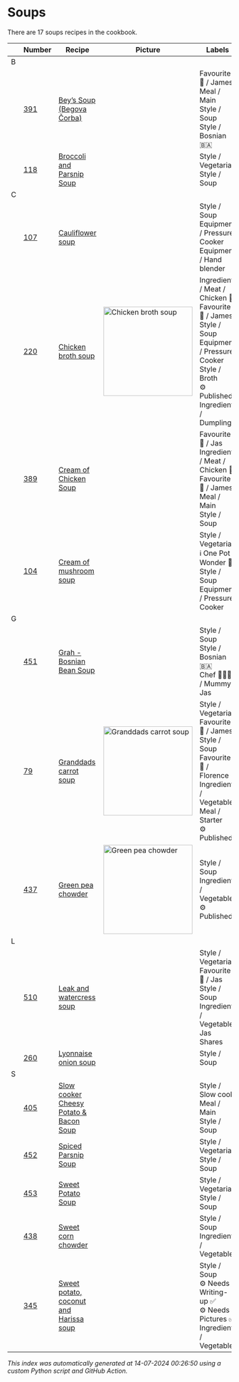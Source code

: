 # Soups

There are 17 soups recipes in the cookbook.

| |Number|Recipe|Picture|Labels|
|-|------|------|-------|------|
| B||||
||[391](https://github.com/jcallaghan/The-Cookbook/issues/391)|[Bey’s Soup (Begova Čorba)](https://github.com/jcallaghan/The-Cookbook/issues/391)| |Favourite 🥰 / James<br>Meal / Main<br>Style / Soup<br>Style / Bosnian 🇧🇦|
||[118](https://github.com/jcallaghan/The-Cookbook/issues/118)|[Broccoli and Parsnip Soup](https://github.com/jcallaghan/The-Cookbook/issues/118)| |Style / Vegetarian<br>Style / Soup|
| C||||
||[107](https://github.com/jcallaghan/The-Cookbook/issues/107)|[Cauliflower soup](https://github.com/jcallaghan/The-Cookbook/issues/107)| |Style / Soup<br>Equipment / Pressure Cooker<br>Equipment / Hand blender|
||[220](https://github.com/jcallaghan/The-Cookbook/issues/220)|[Chicken broth soup](https://github.com/jcallaghan/The-Cookbook/blob/main/recipes/chicken-broth-soup.md)|<img src='https://raw.githubusercontent.com/jcallaghan/The-Cookbook/main/recipes/images/chicken-broth-soup-1.jpg' alt='Chicken broth soup' width='200'/>|Ingredient / Meat / Chicken 🐔<br>Favourite 🥰 / James<br>Style / Soup<br>Equipment / Pressure Cooker<br>Style / Broth<br>⚙ Published<br>Ingredient / Dumpling|
||[389](https://github.com/jcallaghan/The-Cookbook/issues/389)|[Cream of Chicken Soup](https://github.com/jcallaghan/The-Cookbook/issues/389)| |Favourite 🥰 / Jas<br>Ingredient / Meat / Chicken 🐔<br>Favourite 🥰 / James<br>Meal / Main<br>Style / Soup|
||[104](https://github.com/jcallaghan/The-Cookbook/issues/104)|[Cream of mushroom soup](https://github.com/jcallaghan/The-Cookbook/issues/104)| |Style / Vegetarian<br>ℹ️ One Pot Wonder 💪<br>Style / Soup<br>Equipment / Pressure Cooker|
| G||||
||[451](https://github.com/jcallaghan/The-Cookbook/issues/451)|[Grah - Bosnian Bean Soup](https://github.com/jcallaghan/The-Cookbook/issues/451)| |Style / Soup<br>Style / Bosnian 🇧🇦<br>Chef 🧑🏼‍🍳 / Mummy Jas|
||[79](https://github.com/jcallaghan/The-Cookbook/issues/79)|[Granddads carrot soup](https://github.com/jcallaghan/The-Cookbook/blob/main/recipes/granddads-carrot-soup.md)|<img src='https://raw.githubusercontent.com/jcallaghan/The-Cookbook/main/recipes/images/granddads-carrot-soup-1.jpg' alt='Granddads carrot soup' width='200'/>|Style / Vegetarian<br>Favourite 🥰 / James<br>Style / Soup<br>Favourite 🥰 / Florence<br>Ingredient / Vegetable<br>Meal / Starter<br>⚙ Published|
||[437](https://github.com/jcallaghan/The-Cookbook/issues/437)|[Green pea chowder](https://github.com/jcallaghan/The-Cookbook/blob/main/recipes/green-pea-chowder.md)|<img src='https://raw.githubusercontent.com/jcallaghan/The-Cookbook/main/recipes/images/green-pea-chowder-1.jpg' alt='Green pea chowder' width='200'/>|Style / Soup<br>Ingredient / Vegetable<br>⚙ Published|
| L||||
||[510](https://github.com/jcallaghan/The-Cookbook/issues/510)|[Leak and watercress soup](https://github.com/jcallaghan/The-Cookbook/issues/510)| |Style / Vegetarian<br>Favourite 🥰 / Jas<br>Style / Soup<br>Ingredient / Vegetable<br>Jas Shares|
||[260](https://github.com/jcallaghan/The-Cookbook/issues/260)|[Lyonnaise onion soup](https://github.com/jcallaghan/The-Cookbook/issues/260)| |Style / Soup|
| S||||
||[405](https://github.com/jcallaghan/The-Cookbook/issues/405)|[Slow cooker Cheesy Potato & Bacon Soup](https://github.com/jcallaghan/The-Cookbook/issues/405)| |Style / Slow cook<br>Meal / Main<br>Style / Soup|
||[452](https://github.com/jcallaghan/The-Cookbook/issues/452)|[Spiced Parsnip Soup](https://github.com/jcallaghan/The-Cookbook/issues/452)| |Style / Vegetarian<br>Style / Soup|
||[453](https://github.com/jcallaghan/The-Cookbook/issues/453)|[Sweet Potato Soup](https://github.com/jcallaghan/The-Cookbook/issues/453)| |Style / Vegetarian<br>Style / Soup|
||[438](https://github.com/jcallaghan/The-Cookbook/issues/438)|[Sweet corn chowder](https://github.com/jcallaghan/The-Cookbook/issues/438)| |Style / Soup<br>Ingredient / Vegetable|
||[345](https://github.com/jcallaghan/The-Cookbook/issues/345)|[Sweet potato, coconut and Harissa soup](https://github.com/jcallaghan/The-Cookbook/issues/345)| |Style / Soup<br>⚙ Needs Writing-up ✅<br>⚙ Needs Pictures ✅<br>Ingredient / Vegetable|

_This index was automatically generated at 14-07-2024 00:26:50 using a custom Python script and GitHub Action._